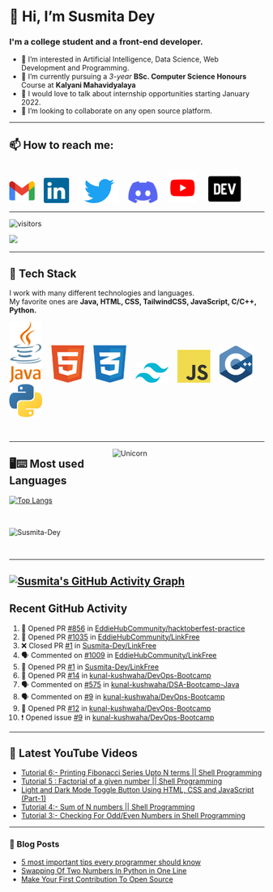 <!---
Susmita-Dey/Susmita-Dey is a ✨ special ✨ repository because its `README.md` (this file) appears on your GitHub profile.
You can click the Preview link to take a look at your changes.
--->

<h1>👋 Hi, I’m Susmita Dey</h1>
<h3>I'm a college student and a front-end developer.</h3>

- 👀 I’m interested in Artificial Intelligence, Data Science, Web Development and Programming.
- 🌱 I’m currently pursuing a *3-year* **BSc. Computer Science Honours** Course at **Kalyani Mahavidyalaya**
- 💬 I would love to talk about internship opportunities starting January 2022.
- 💞️ I’m looking to collaborate on any open source platform.

---
<h2>📫 How to reach me:</h2> <br>
<a href="mailto:susmitadey475@gmail.com" target="_blank"><img src="images/official-gmail-icon.svg" alt="Gmail Logo" width="50"></a>&emsp;
<a href="https://www.linkedin.com/in/susmita-dey-15a15a210/" target="_blank"><img src="images/linkedin-icon-2.svg" alt="LinkedIn Logo" width="50"></a>&emsp;
<a href="https://twitter.com/its_SusmitaDey" target="_blank"><img src="images/twitter-6.svg" alt="Twitter Logo" width="80"></a>&emsp;
<a href="https://discord.gg/g7FmxB9uZp" target="_blank"><img src="images/discord-6.svg" alt="Discord Logo" width="60"></a>&emsp;
<a href="https://www.youtube.com/channel/UCsuzc8lqAbgUYo4yzpjtfSw" target="_blank"><img src="images/youtube-3.svg" alt="YouTube Logo" width="60"></a>&emsp;
<a href="https://dev.to/susmitadey"><img src="images/Dev.to image.png" alt="Dev.to Icon" width="70"></a>
<hr>

![visitors](https://visitor-badge.laobi.icu/badge?page_id=Susmita-Dey.Susmita-Dey)

<img 
   src="https://github-readme-stats.vercel.app/api?username=Susmita-Dey&show_icons=true&theme=tokyonight" 
/>
<hr>
<h2> 🥞 Tech Stack</h2>
 
I work with many different technologies and languages. <br>
My favorite ones are **Java, HTML, CSS, TailwindCSS, JavaScript, C/C++, Python.**
 
<img src="images/java-4.svg" title="Java" alt="Java Logo" width="65"/>&emsp;
<img src="images/html-1.svg" title="HTML5" alt="HTML5 Logo" width="65"/>&emsp;
<img src="images/css-3.svg" title="CSS3" alt="CSS3 Logo" width="65"/>&emsp;
<img src="images/tailwind-css-2.svg" title="Tailwind Logo" alt="Tailwind Logo" width="65"/>&emsp;
<img src="images/logo-javascript.svg" title="JavaScript Logo" alt="JavaScript Logo" width="65"/>&emsp;
<img src="images/cpp.svg" title="Cpp Logo" alt="Cpp Logo" width="65"/>&emsp;
<img src="images/python-5.svg" title="Python Logo" alt="Python Logo" width="65"/>&emsp;

<br>
<hr>

<img align="right" width=300px alt="Unicorn" src="https://media.giphy.com/media/3ohs4BSacFKI7A717y/giphy.gif" />
<h2> 🖥⌨ Most used Languages </h2>
 
[![Top Langs](https://github-readme-stats.vercel.app/api/top-langs/?username=Susmita-Dey&layout=compact&theme=tokyonight)](https://github.com/anuraghazra/github-readme-stats)

<br>

<p><img align="center" src="https://github-readme-streak-stats.herokuapp.com/?user=Susmita-Dey&theme=tokyonight" alt="Susmita-Dey" /></p>

<br>

<hr>

 [![Susmita's GitHub Activity Graph](https://activity-graph.herokuapp.com/graph?username=Susmita-Dey&theme=tokyonight) ](https://github.com/Susmita-Dey?tab=repositories )
---
## Recent GitHub Activity

<!--START_SECTION:activity-->
1. 💪 Opened PR [#856](https://github.com/EddieHubCommunity/hacktoberfest-practice/pull/856) in [EddieHubCommunity/hacktoberfest-practice](https://github.com/EddieHubCommunity/hacktoberfest-practice)
2. 💪 Opened PR [#1035](https://github.com/EddieHubCommunity/LinkFree/pull/1035) in [EddieHubCommunity/LinkFree](https://github.com/EddieHubCommunity/LinkFree)
3. ❌ Closed PR [#1](https://github.com/Susmita-Dey/LinkFree/pull/1) in [Susmita-Dey/LinkFree](https://github.com/Susmita-Dey/LinkFree)
4. 🗣 Commented on [#1009](https://github.com/EddieHubCommunity/LinkFree/issues/1009) in [EddieHubCommunity/LinkFree](https://github.com/EddieHubCommunity/LinkFree)
5. 💪 Opened PR [#1](https://github.com/Susmita-Dey/LinkFree/pull/1) in [Susmita-Dey/LinkFree](https://github.com/Susmita-Dey/LinkFree)
6. 💪 Opened PR [#14](https://github.com/kunal-kushwaha/DevOps-Bootcamp/pull/14) in [kunal-kushwaha/DevOps-Bootcamp](https://github.com/kunal-kushwaha/DevOps-Bootcamp)
7. 🗣 Commented on [#575](https://github.com/kunal-kushwaha/DSA-Bootcamp-Java/issues/575) in [kunal-kushwaha/DSA-Bootcamp-Java](https://github.com/kunal-kushwaha/DSA-Bootcamp-Java)
8. 🗣 Commented on [#9](https://github.com/kunal-kushwaha/DevOps-Bootcamp/issues/9) in [kunal-kushwaha/DevOps-Bootcamp](https://github.com/kunal-kushwaha/DevOps-Bootcamp)
9. 💪 Opened PR [#12](https://github.com/kunal-kushwaha/DevOps-Bootcamp/pull/12) in [kunal-kushwaha/DevOps-Bootcamp](https://github.com/kunal-kushwaha/DevOps-Bootcamp)
10. ❗️ Opened issue [#9](https://github.com/kunal-kushwaha/DevOps-Bootcamp/issues/9) in [kunal-kushwaha/DevOps-Bootcamp](https://github.com/kunal-kushwaha/DevOps-Bootcamp)
<!--END_SECTION:activity-->


---
## 🎥 Latest YouTube Videos

<!-- YOUTUBE-VIDEOS-LIST:START -->
- [Tutorial 6:- Printing Fibonacci Series Upto N terms || Shell Programming](https://www.youtube.com/watch?v=gEtsNvyFwYQ)
- [Tutorial 5 : Factorial of a given number || Shell Programming](https://www.youtube.com/watch?v=HYO7Ac0cygM)
- [Light and Dark Mode Toggle Button Using HTML, CSS and JavaScript &lpar;Part-1&rpar;](https://www.youtube.com/watch?v=LT_djNb6fzU)
- [Tutorial 4:- Sum of N numbers || Shell Programming](https://www.youtube.com/watch?v=CjM490tyrwE)
- [Tutorial 3:- Checking For Odd/Even Numbers in Shell Programming](https://www.youtube.com/watch?v=LYTcVY0xSUY)
<!-- YOUTUBE-VIDEOS-LIST:END -->

---

### 📙 Blog Posts
<!-- BLOG-POST-LIST:START -->
- [5 most important tips every programmer should know](https://dev.to/susmitadey/5-most-important-tips-every-programmer-should-know-1hfo)
- [Swapping Of Two Numbers In Python in One Line](https://dev.to/susmitadey/swapping-of-two-numbers-in-python-in-one-line-5hha)
- [Make Your First Contribution To Open Source](https://dev.to/susmitadey/make-your-first-contribution-to-open-source-ono)
<!-- BLOG-POST-LIST:END -->

<!-- ---
![GitHub metrics](https://metrics.lecoq.io/Susmita-Dey)   -->
